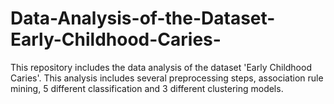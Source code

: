 # Data-Analysis-of-the-Dataset-Early-Childhood-Caries-
This repository includes the data analysis of the dataset 'Early Childhood Caries'. This analysis includes several preprocessing steps, association rule mining, 5 different classification and 3 different clustering models.
